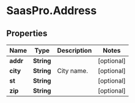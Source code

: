 # SaasPro.Address

## Properties

Name | Type | Description | Notes
------------ | ------------- | ------------- | -------------
**addr** | **String** |  | [optional] 
**city** | **String** | City name. | [optional] 
**st** | **String** |  | [optional] 
**zip** | **String** |  | [optional] 


